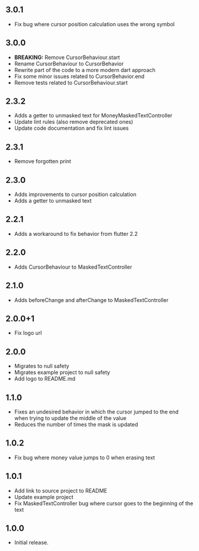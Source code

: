 ## 3.0.1
* Fix bug where cursor position calculation uses the wrong symbol

## 3.0.0

* **BREAKING:** Remove CursorBehaviour.start
* Rename CursorBehaviour to CursorBehavior
* Rewrite part of the code to a more modern dart approach
* Fix some minor issues related to CursorBehavior.end
* Remove tests related to CursorBehaviour.start

## 2.3.2

* Adds a getter to unmasked text for MoneyMaskedTextController
* Update lint rules (also remove deprecated ones)
* Update code documentation and fix lint issues

## 2.3.1

* Remove forgotten print

## 2.3.0

* Adds improvements to cursor position calculation
* Adds a getter to unmasked text

## 2.2.1

* Adds a workaround to fix behavior from flutter 2.2

## 2.2.0

* Adds CursorBehaviour to MaskedTextController

## 2.1.0

* Adds beforeChange and afterChange to MaskedTextController

## 2.0.0+1

* Fix logo url

## 2.0.0

* Migrates to null safety
* Migrates example project to null safety
* Add logo to README.md

## 1.1.0

* Fixes an undesired behavior in which the cursor jumped to the end when trying to update the middle of the value
* Reduces the number of times the mask is updated

## 1.0.2

* Fix bug where money value jumps to 0 when erasing text

## 1.0.1

* Add link to source project to README
* Update example project
* Fix MaskedTextController bug where cursor goes to the beginning of the text

## 1.0.0

* Initial release.